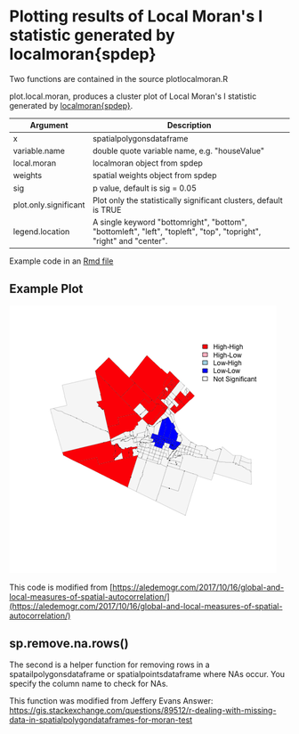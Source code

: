 # Plotting results of Local Moran's I statistic generated by localmoran{spdep}

Two functions are contained in the source plotlocalmoran.R

plot.local.moran, produces a cluster plot of Local Moran's I statistic generated by [localmoran{spdep}](https://cran.r-project.org/web/packages/spdep/spdep.pdf).  

Argument | Description
--- | ---
x | spatialpolygonsdataframe
variable.name | double quote variable name, e.g. "houseValue"
local.moran | localmoran object from spdep
weights | spatial weights object from spdep
sig | p value, default is sig = 0.05
plot.only.significant | Plot only the statistically significant clusters, default is TRUE
legend.location | A single keyword "bottomright", "bottom", "bottomleft", "left", "topleft", "top", "topright", "right" and "center".

Example code in an [Rmd file](https://github.com/gisUTM/spatialplots/blob/master/Example%20Local%20Moran%20I%20Hotspot%20Map.Rmd)

## Example Plot

![](localMoranPlot.png)

This code is modified from [https://aledemogr.com/2017/10/16/global-and-local-measures-of-spatial-autocorrelation/](https://aledemogr.com/2017/10/16/global-and-local-measures-of-spatial-autocorrelation/)

## sp.remove.na.rows()

The second is a helper function for removing rows in a spatailpolygonsdataframe or spatialpointsdataframe where NAs occur. You specify the column name to check for NAs.

This function was modified from Jeffery Evans Answer: https://gis.stackexchange.com/questions/89512/r-dealing-with-missing-data-in-spatialpolygondataframes-for-moran-test
